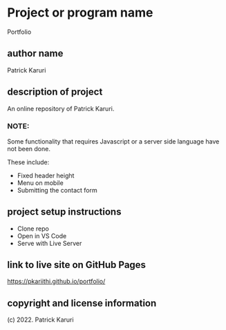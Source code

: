 # Project or program name
Portfolio

## author name
Patrick Karuri

## description of project
An online repository of Patrick Karuri.

### NOTE:
Some functionality that requires Javascript or a server side language have not been done.

These include:
- Fixed header height
- Menu on mobile
- Submitting the contact form

## project setup instructions
- Clone repo
- Open in VS Code
- Serve with Live Server

## link to live site on GitHub Pages
https://pkariithi.github.io/portfolio/

## copyright and license information
(c) 2022. Patrick Karuri
